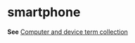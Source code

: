 # smartphone

**See** [Computer and device term collection](/style-guide/a-z-word-list-term-collections/term-collections/computer-device-terms)
